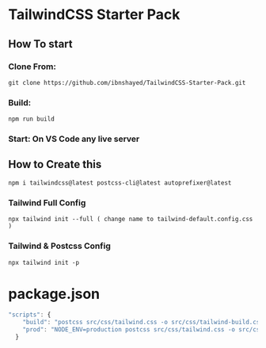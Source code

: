 # TailwindCSS Starter Pack

## **How To start**

### **Clone From:**

```
git clone https://github.com/ibnshayed/TailwindCSS-Starter-Pack.git 
```

### **Build:**

```
npm run build
```

### **Start: On VS Code any live server**

## **How to Create this**

```
npm i tailwindcss@latest postcss-cli@latest autoprefixer@latest
```

### Tailwind Full Config

```
npx tailwind init --full ( change name to tailwind-default.config.css )
```

### Tailwind & Postcss Config

```
npx tailwind init -p
```

# package.json

```javascript
"scripts": {
    "build": "postcss src/css/tailwind.css -o src/css/tailwind-build.css -w",
    "prod": "NODE_ENV=production postcss src/css/tailwind.css -o src/css/tailwind-build.css"
  }
```
